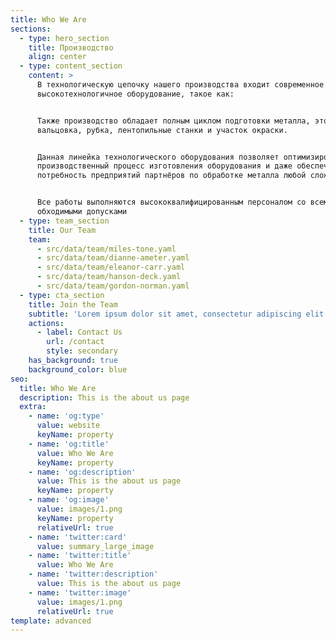 ```yaml
---
title: Who We Are
sections:
  - type: hero_section
    title: Производство
    align: center
  - type: content_section
    content: >
      В технологическую цепочку нашего производства входит современное
      высокотехнологичное оборудование, такое как:


      Также производство обладает полным циклом подготовки металла, это гибка,
      вальцовка, рубка, лентопильные станки и участок окраски.


      Данная линейка технологического оборудования позволяет оптимизировать 
      производственный процесс изготовления оборудования и даже обеспечить
      потребность предприятий партнёров по обработке металла любой сложности.


      Все работы выполняются высококвалифицированным персоналом со всеми
      обходимыми допусками
  - type: team_section
    title: Our Team
    team:
      - src/data/team/miles-tone.yaml
      - src/data/team/dianne-ameter.yaml
      - src/data/team/eleanor-carr.yaml
      - src/data/team/hanson-deck.yaml
      - src/data/team/gordon-norman.yaml
  - type: cta_section
    title: Join the Team
    subtitle: 'Lorem ipsum dolor sit amet, consectetur adipiscing elit.'
    actions:
      - label: Contact Us
        url: /contact
        style: secondary
    has_background: true
    background_color: blue
seo:
  title: Who We Are
  description: This is the about us page
  extra:
    - name: 'og:type'
      value: website
      keyName: property
    - name: 'og:title'
      value: Who We Are
      keyName: property
    - name: 'og:description'
      value: This is the about us page
      keyName: property
    - name: 'og:image'
      value: images/1.png
      keyName: property
      relativeUrl: true
    - name: 'twitter:card'
      value: summary_large_image
    - name: 'twitter:title'
      value: Who We Are
    - name: 'twitter:description'
      value: This is the about us page
    - name: 'twitter:image'
      value: images/1.png
      relativeUrl: true
template: advanced
---
```

